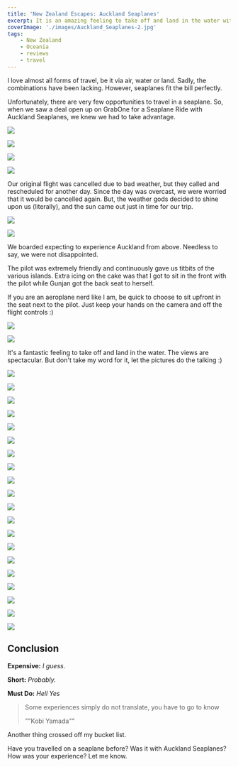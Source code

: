 ```yaml
---
title: 'New Zealand Escapes: Auckland Seaplanes'
excerpt: It is an amazing feeling to take off and land in the water with Auckland Seaplanes. We expected to experience Auckland from above and were not disappointed
coverImage: './images/Auckland_Seaplanes-2.jpg'
tags:
    - New Zealand
    - Oceania
    - reviews
    - travel
---
```


I love almost all forms of travel, be it via air, water or land. Sadly, the combinations have been lacking. However, seaplanes fit the bill perfectly.

Unfortunately, there are very few opportunities to travel in a seaplane. So, when we saw a deal open up on GrabOne for a Seaplane Ride with Auckland Seaplanes, we knew we had to take advantage.

![](./images/Auckland_Seaplanes-1.jpg)

![](./images/Auckland_Seaplanes-2.jpg)

![](./images/Auckland_Seaplanes-4.jpg)

![](./images/Auckland_Seaplanes-6.jpg)

Our original flight was cancelled due to bad weather, but they called and rescheduled for another day. Since the day was overcast, we were worried that it would be cancelled again. But, the weather gods decided to shine upon us (literally), and the sun came out just in time for our trip.

![](./images/Auckland_Seaplanes-3.jpg)

![](./images/Auckland_Seaplanes-5.jpg)

We boarded expecting to experience Auckland from above. Needless to say, we were not disappointed.

The pilot was extremely friendly and continuously gave us titbits of the various islands. Extra icing on the cake was that I got to sit in the front with the pilot while Gunjan got the back seat to herself.

If you are an aeroplane nerd like I am, be quick to choose to sit upfront in the seat next to the pilot. Just keep your hands on the camera and off the flight controls :)

![](./images/Auckland_Seaplanes-7.jpg)

![](./images/Auckland_Seaplanes-8.jpg)

It's a fantastic feeling to take off and land in the water. The views are spectacular. But don't take my word for it, let the pictures do the talking :)

![](./images/Auckland_Seaplanes-9.jpg)

![](./images/Auckland_Seaplanes-10.jpg)

![](./images/Auckland_Seaplanes-11.jpg)

![](./images/Auckland_Seaplanes-12.jpg)

![](./images/Auckland_Seaplanes-13.jpg)

![](./images/Auckland_Seaplanes-14.jpg)

![](./images/Auckland_Seaplanes-15.jpg)

![](./images/Auckland_Seaplanes-16.jpg)

![](./images/Auckland_Seaplanes-17.jpg)

![](./images/Auckland_Seaplanes-18.jpg)

![](./images/Auckland_Seaplanes-19.jpg)

![](./images/Auckland_Seaplanes-20.jpg)

![](./images/Auckland_Seaplanes-21.jpg)

![](./images/Auckland_Seaplanes-22.jpg)

![](./images/Auckland_Seaplanes-23.jpg)

![](./images/Auckland_Seaplanes-24.jpg)

![](./images/Auckland_Seaplanes-25.jpg)

![](./images/Auckland_Seaplanes-26.jpg)

![](./images/Auckland_Seaplanes-27.jpg)

![](./images/Auckland_Seaplanes-28.jpg)

## Conclusion

**Expensive:** _I guess._

**Short:** _Probably._

**Must Do:** _Hell Yes_

> Some experiences simply do not translate, you have to go to know
>
> ""Kobi Yamada""

Another thing crossed off my bucket list.

Have you travelled on a seaplane before? Was it with Auckland Seaplanes? How was your experience? Let me know.
